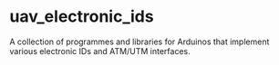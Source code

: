 # uav_electronic_ids
A collection of programmes and libraries for Arduinos that implement various electronic IDs and ATM/UTM interfaces.
